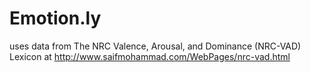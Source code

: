 # Emotion.ly

uses data from The NRC Valence, Arousal, and Dominance (NRC-VAD) Lexicon at http://www.saifmohammad.com/WebPages/nrc-vad.html
